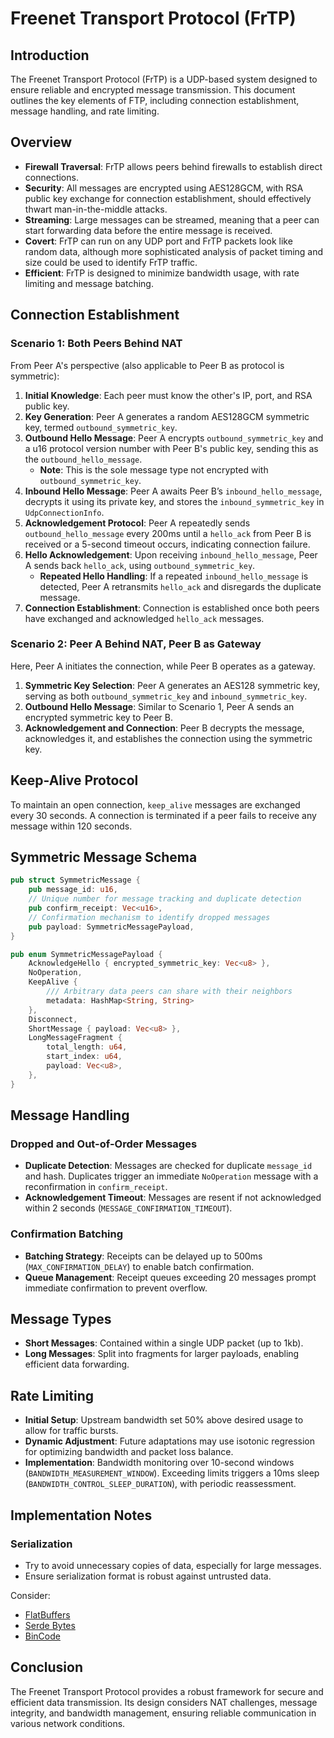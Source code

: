 # Freenet Transport Protocol (FrTP)

## Introduction

The Freenet Transport Protocol (FrTP) is a UDP-based system designed to ensure reliable and encrypted
message transmission. This document outlines the key elements of FTP, including connection 
establishment, message handling, and rate limiting.

## Overview

* **Firewall Traversal**: FrTP allows peers behind firewalls to establish direct connections.
* **Security**: All messages are encrypted using AES128GCM, with RSA public key exchange for
  connection establishment, should effectively thwart man-in-the-middle attacks.
* **Streaming**: Large messages can be streamed, meaning that a peer can start forwarding data
  before the entire message is received.
* **Covert**: FrTP can run on any UDP port and FrTP packets look like random data, although more
   sophisticated analysis of packet timing and size could be used to identify FrTP traffic.
* **Efficient**: FrTP is designed to minimize bandwidth usage, with rate limiting and message
  batching.

## Connection Establishment

### Scenario 1: Both Peers Behind NAT

From Peer A's perspective (also applicable to Peer B as protocol is symmetric):

1. **Initial Knowledge**: Each peer must know the other's IP, port, and RSA public key.
2. **Key Generation**: Peer A generates a random AES128GCM symmetric key,
   termed `outbound_symmetric_key`.
3. **Outbound Hello Message**: Peer A encrypts `outbound_symmetric_key` and a u16 protocol version
   number with Peer B's
   public key, sending this as the `outbound_hello_message`.
    - **Note**: This is the sole message type not encrypted with `outbound_symmetric_key`.
4. **Inbound Hello Message**: Peer A awaits Peer B’s `inbound_hello_message`, decrypts it using its
   private key, and
   stores the `inbound_symmetric_key` in `UdpConnectionInfo`.
5. **Acknowledgement Protocol**: Peer A repeatedly sends `outbound_hello_message` every 200ms until
   a `hello_ack` from Peer B is received or a 5-second timeout occurs, indicating connection 
   failure.
6. **Hello Acknowledgement**: Upon receiving `inbound_hello_message`, Peer A sends back `hello_ack`,
   using `outbound_symmetric_key`.
    - **Repeated Hello Handling**: If a repeated `inbound_hello_message` is detected, Peer A
      retransmits `hello_ack` and disregards the duplicate message.
7. **Connection Establishment**: Connection is established once both peers have exchanged and
   acknowledged `hello_ack` messages.

### Scenario 2: Peer A Behind NAT, Peer B as Gateway

Here, Peer A initiates the connection, while Peer B operates as a gateway.

1. **Symmetric Key Selection**: Peer A generates an AES128 symmetric key, serving as
   both `outbound_symmetric_key` and `inbound_symmetric_key`.
2. **Outbound Hello Message**: Similar to Scenario 1, Peer A sends an encrypted symmetric key to
   Peer B.
3. **Acknowledgement and Connection**: Peer B decrypts the message, acknowledges it, and establishes
   the connection using the symmetric key.

## Keep-Alive Protocol

To maintain an open connection, `keep_alive` messages are exchanged every 30 seconds. A connection 
is terminated if a peer fails to receive any message within 120 seconds.

## Symmetric Message Schema

```rust
pub struct SymmetricMessage {
    pub message_id: u16,
    // Unique number for message tracking and duplicate detection
    pub confirm_receipt: Vec<u16>,
    // Confirmation mechanism to identify dropped messages
    pub payload: SymmetricMessagePayload,
}

pub enum SymmetricMessagePayload {
    AcknowledgeHello { encrypted_symmetric_key: Vec<u8> },
    NoOperation,
    KeepAlive {
        /// Arbitrary data peers can share with their neighbors
        metadata: HashMap<String, String> 
    },
    Disconnect,
    ShortMessage { payload: Vec<u8> },
    LongMessageFragment {
        total_length: u64,
        start_index: u64,
        payload: Vec<u8>,
    },
}
``` 

## Message Handling

### Dropped and Out-of-Order Messages

- **Duplicate Detection**: Messages are checked for duplicate `message_id` and hash. Duplicates
  trigger an immediate `NoOperation` message with a reconfirmation in `confirm_receipt`.
- **Acknowledgement Timeout**: Messages are resent if not acknowledged within 2 seconds 
  (`MESSAGE_CONFIRMATION_TIMEOUT`).

### Confirmation Batching

- **Batching Strategy**: Receipts can be delayed up to 500ms (`MAX_CONFIRMATION_DELAY`) to enable
  batch confirmation.
- **Queue Management**: Receipt queues exceeding 20 messages prompt immediate confirmation to
  prevent overflow.

## Message Types

- **Short Messages**: Contained within a single UDP packet (up to 1kb).
- **Long Messages**: Split into fragments for larger payloads, enabling efficient data forwarding.

## Rate Limiting

- **Initial Setup**: Upstream bandwidth set 50% above desired usage to allow for traffic bursts.
- **Dynamic Adjustment**: Future adaptations may use isotonic regression for optimizing bandwidth
  and packet loss
  balance.
- **Implementation**: Bandwidth monitoring over 10-second windows (`BANDWIDTH_MEASUREMENT_WINDOW`).
  Exceeding limits
  triggers a 10ms sleep (`BANDWIDTH_CONTROL_SLEEP_DURATION`), with periodic reassessment.

## Implementation Notes

### Serialization

* Try to avoid unnecessary copies of data, especially for large messages.
* Ensure serialization format is robust against untrusted data.

Consider:
* [FlatBuffers](https://crates.io/crates/flatbuffers/)
* [Serde Bytes](https://docs.rs/serde_bytes/latest/serde_bytes/)
* [BinCode](https://github.com/bincode-org/bincode)

## Conclusion

The Freenet Transport Protocol provides a robust framework for secure and efficient data
transmission. Its design considers NAT challenges, message integrity, and bandwidth management, 
ensuring reliable communication in various network conditions.